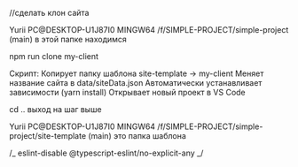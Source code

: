 //сделать клон сайта

Yurii PC@DESKTOP-U1J87I0 MINGW64 /f/SIMPLE-PROJECT/simple-project (main)
в этой папке находимся

npm run clone my-client

Скрипт:
Копирует папку шаблона site-template → my-client
Меняет название сайта в data/siteData.json
Автоматически устанавливает зависимости (yarn install)
Открывает новый проект в VS Code

cd .. выход на шаг выше

Yurii PC@DESKTOP-U1J87I0 MINGW64 /f/SIMPLE-PROJECT/simple-project/site-template (main)
это папка шаблона

/_ eslint-disable @typescript-eslint/no-explicit-any _/
